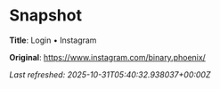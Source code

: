 # Snapshot

**Title**: Login • Instagram

**Original**: <https://www.instagram.com/binary.phoenix/>

_Last refreshed: 2025-10-31T05:40:32.938037+00:00Z_
